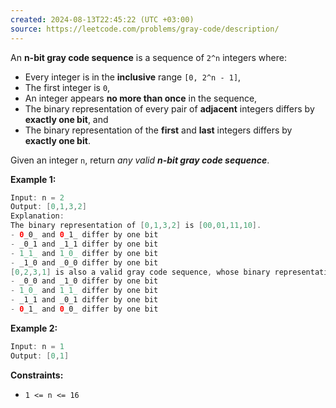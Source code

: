 ```yaml
---
created: 2024-08-13T22:45:22 (UTC +03:00)
source: https://leetcode.com/problems/gray-code/description/
---
```

An **n-bit gray code sequence** is a sequence of `2^n` integers where:

-   Every integer is in the **inclusive** range `[0, 2^n - 1]`,
-   The first integer is `0`,
-   An integer appears **no more than once** in the sequence,
-   The binary representation of every pair of **adjacent** integers differs by **exactly one bit**, and
-   The binary representation of the **first** and **last** integers differs by **exactly one bit**.

Given an integer `n`, return _any valid **n-bit gray code sequence**_.


**Example 1:**

``` Java
Input: n = 2
Output: [0,1,3,2]
Explanation:
The binary representation of [0,1,3,2] is [00,01,11,10].
- 0_0_ and 0_1_ differ by one bit
- _0_1 and _1_1 differ by one bit
- 1_1_ and 1_0_ differ by one bit
- _1_0 and _0_0 differ by one bit
[0,2,3,1] is also a valid gray code sequence, whose binary representation is [00,10,11,01].
- _0_0 and _1_0 differ by one bit
- 1_0_ and 1_1_ differ by one bit
- _1_1 and _0_1 differ by one bit
- 0_1_ and 0_0_ differ by one bit
```


**Example 2:**

``` Java
Input: n = 1
Output: [0,1]
```


**Constraints:**

-   `1 <= n <= 16`
